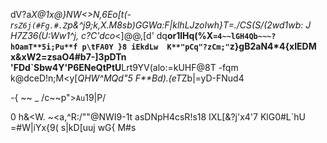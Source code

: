 dV?a*X@1x@}NW<>N,6Eo[t(-r`sZ6j(#Fg.#.Z`p&^j9;k,X.M8sb)GGWa:F|klhLJzoIwh}T=./CS(S/(2wd1wb:
J
H7Z36(U:Ww1^j,  c?C'dco*<]@@,[d'        dq**or1lHq(%X`=4~~lGH4Qb~~~?hOamT**5i;Pu**f
p\tFA0Y
}8
iEkdLw  K**"pCq"?zCm;"`z}gB2aN4*4{xIEDM x&xW2=zsaO4#b7-]3pDTn 'FDd`Sbw4Y'P6ENeQtPtU**Lrt9YV(alo:=kUHF@8T
-fqm
k@dceD!n;M<y[*QHW^MQd"5
F**Bd).(eT*Zb\|=yD-FNud4


-{
~~
_
/c~~p">`Au`19|P\/

0       h&<W.
~<a,^R:/""@NWI9-1t
asDNpH4csR!s18
IXL[&?j'x4'7
KlG0#L`hU
=#W|iYx{9(
s|kD[uuj
wG{
M#s